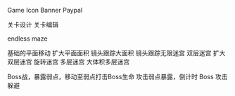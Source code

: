 Game Icon
Banner
Paypal

关卡设计
关卡编辑

endless maze


基础的平面移动
扩大平面面积
镜头跟踪大面积
镜头跟踪无限迷宫
双层迷宫
扩大双层迷宫
旋转迷宫
多层迷宫
大体积多层迷宫

Boss战，暴露弱点，移动至弱点打击Boss生命
攻击弱点暴露，倒计时
Boss 攻击躲避







